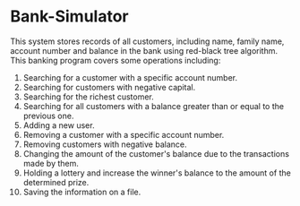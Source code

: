 # Bank-Simulator
This system stores records of all customers, including name, family name, account number and balance in the bank using red-black tree algorithm.  
This banking program covers some operations including:  

1. Searching for a customer with a specific account number.
2. Searching for customers with negative capital.  
3. Searching for the richest customer.
4. Searching for all customers with a balance greater than or equal to the previous one.
5. Adding a new user.
6. Removing a customer with a specific account number.
7. Removing customers with negative balance.
8. Changing the amount of the customer's balance due to the transactions made by them.
9. Holding a lottery and increase the winner's balance to the amount of the determined prize.
10. Saving the information on a file.

